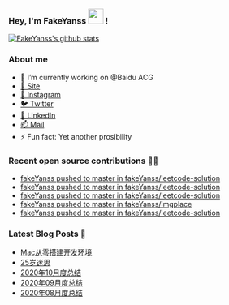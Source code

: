 ### Hey, I'm FakeYanss <img src="https://media.giphy.com/media/hvRJCLFzcasrR4ia7z/giphy.gif" width="30px"> !

[![FakeYanss's github stats](https://github-readme-stats.vercel.app/api?username=fakeyanss)](https://github.com/fakeyanss)

### About me
- 🔭 I’m currently working on @Baidu ACG
- [🦓 Site](https://foreti.me)
- [📸 Instagram](https://www.instagram.com/fakeyanss/)
- [🐦 Twitter](https://twitter.com/fakeYanss)
- [💼 LinkedIn](https://www.linkedin.com/in/foretime) 
- [📫 Mail](mailto:yanshisangc@gmail.com)
- ⚡ Fun fact: Yet another prosibility

### Recent open source contributions 👨‍💻

<!-- GITHUB:START -->
- [fakeYanss pushed to master in fakeYanss/leetcode-solution](https://github.com/fakeYanss/leetcode-solution/compare/08e7dfc5a2...0bba413a23)
- [fakeYanss pushed to master in fakeYanss/leetcode-solution](https://github.com/fakeYanss/leetcode-solution/compare/52e831cdd6...08e7dfc5a2)
- [fakeYanss pushed to master in fakeYanss/leetcode-solution](https://github.com/fakeYanss/leetcode-solution/compare/25e77048ca...52e831cdd6)
- [fakeYanss pushed to master in fakeYanss/imgplace](https://github.com/fakeYanss/imgplace/compare/f06211cbbb...3af12e5ed5)
- [fakeYanss pushed to master in fakeYanss/leetcode-solution](https://github.com/fakeYanss/leetcode-solution/compare/bc5d7d1f21...25e77048ca)
<!-- GITHUB:END -->

### Latest Blog Posts 📕
<!-- BLOG:START -->
- [Mac从零搭建开发环境](https://foreti.me/blog/2021/03/14/setup-env-on-mac/)
- [25岁迷思](https://foreti.me/blog/2021/01/09/thinking-at-25-years-old/)
- [2020年10月度总结](https://foreti.me/blog/2020/10/28/2020-10-review/)
- [2020年09月度总结](https://foreti.me/blog/2020/10/28/2020-09-review/)
- [2020年08月度总结](https://foreti.me/blog/2020/09/05/2020-08-review/)
<!-- BLOG:END -->
